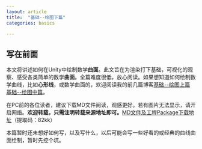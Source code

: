 ```yaml
---
layout: article
title:  "基础--绘图下篇"
categories: basics

---
```


## 写在前面

本文将讲述如何在Unity中绘制数学**曲面**。此文旨在为渲染打下基础，可视化的观察、感受各类简单的数学**曲面**。全篇难度很低，放心阅读。如果想知道如何绘制数学曲线，比如**心形线**，或数学曲面的，欢迎阅读我的前几篇博客[基础--绘图上篇](https://huskytgame.github.io//basics/%E5%9F%BA%E7%A1%80-%E7%BB%98%E5%9B%BE%E4%B8%8A%E7%AF%87/)  [基础--绘图中篇](https://huskytgame.github.io//basics/%E5%9F%BA%E7%A1%80-%E7%BB%98%E5%9B%BE%E4%B8%AD%E7%AF%87/)。

在PC前的各位读者，建议下载MD文件阅读，观感更好。若有图片无法显示，请开启网络。**欢迎转载，只需注明转载来源地址即可。**[MD文件及工程Package下载地址](https://pan.baidu.com/s/1jy8tFNE26FzhrqQDFfA1Tg)（提取码：82kk）

本篇暂时还未想好如何写，以及写什么，以后可能会写一些好看的或经典的曲线曲面绘制，暂时先挖个坑。

